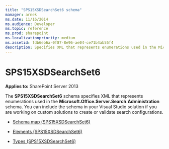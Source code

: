```yaml
---
title: "SPS15XSDSearchSet6 schema"
manager: arnek
ms.date: 11/16/2014
ms.audience: Developer
ms.topic: reference
ms.prod: sharepoint
ms.localizationpriority: medium
ms.assetid: fdb6eb6a-0f87-8e96-ae04-ce71b4ab55f4
description: Specifies XML that represents enumerations used in the Microsoft.Office.Server.Search.Administration schema.
---
```


# SPS15XSDSearchSet6

**Applies to:** SharePoint Server 2013
  
The **SPS15XSDSearchSet6** schema specifies XML that represents enumerations used in the **Microsoft.Office.Server.Search.Administration** schema. You can include the schema in your Visual Studio solution if you are working on custom solutions to create or validate search configurations. 

- [Schema map (SPS15XSDSearchSet6)](schema-map-sps15xsdsearchset6.md)
    
- [Elements (SPS15XSDSearchSet6)](elements-sps15xsdsearchset6.md)
    
- [Types (SPS15XSDSearchSet6)](types-sps15xsdsearchset6.md)
    

